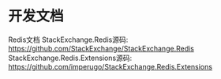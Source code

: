 # 开发文档

Redis文档
StackExchange.Redis源码: <https://github.com/StackExchange/StackExchange.Redis>
StackExchange.Redis.Extensions源码: <https://github.com/imperugo/StackExchange.Redis.Extensions>
